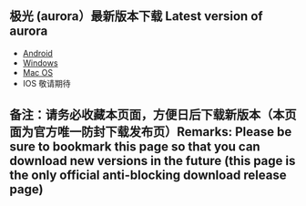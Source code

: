 
## 极光 (aurora）最新版本下载 Latest version of aurora
- <a href="https://github.com/getaurora/download/releases/download/v2.8.3/aurora-v2.8.3-release-1.apk"> Android </a>
- <a href="https://github.com/getaurora/download/releases/download/v2.8.5/aurora-v2.8.5S-release.exe"> Windows </a>
- <a href="https://github.com/getaurora/download/releases/download/v2.8.3/aurora-v2.8.3S-release-1.pkg"> Mac OS </a>
- IOS 敬请期待 

## 备注：请务必收藏本页面，方便日后下载新版本（本页面为官方唯一防封下载发布页）Remarks: Please be sure to bookmark this page so that you can download new versions in the future (this page is the only official anti-blocking download release page)
